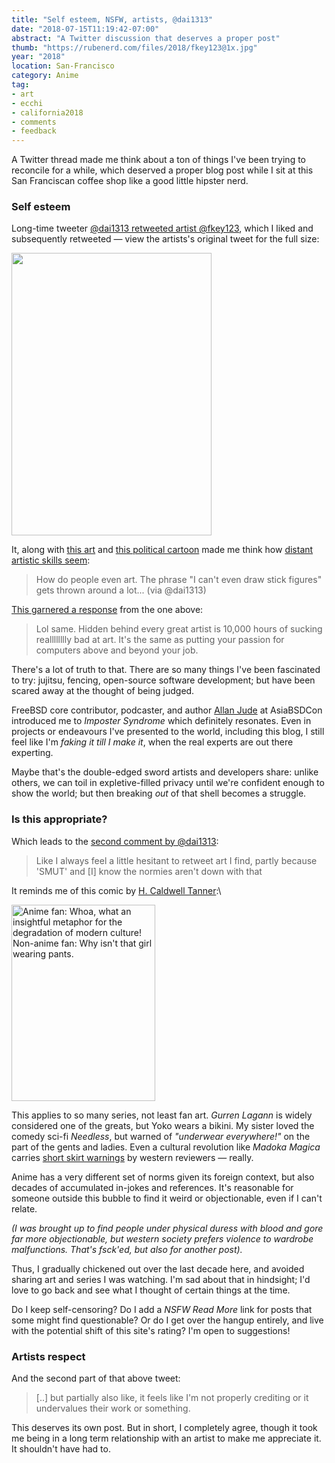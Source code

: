 ```yaml
---
title: "Self esteem, NSFW, artists, @dai1313"
date: "2018-07-15T11:19:42-07:00"
abstract: "A Twitter discussion that deserves a proper post"
thumb: "https://rubenerd.com/files/2018/fkey123@1x.jpg"
year: "2018"
location: San-Francisco
category: Anime
tag:
- art
- ecchi
- california2018
- comments
- feedback
---
```

A Twitter thread made me think about a ton of things I've been trying to reconcile for a while, which deserved a proper blog post while I sit at this San Franciscan coffee shop like a good little hipster nerd.


### Self esteem

Long-time tweeter [@dai1313 retweeted artist @fkey123], which I liked and subsequently retweeted — view the artists's original tweet for the full size:

<p><a href="https://twitter.com/fkey123/status/1017959468179623938"><img src="https://rubenerd.com/files/2018/fkey123@1x.jpg" srcset="https://rubenerd.com/files/2018/fkey123@1x.jpg 1x, https://rubenerd.com/files/2018/fkey123@2x.jpg 2x" alt="" style="width:320px; height:452px;" /></a></p>

It, along with [this art] and [this political cartoon] made me think how [distant artistic skills seem]\:

> How do people even art. The phrase "I can't even draw stick figures" gets thrown around a lot... (via @dai1313)

[This garnered a response] from the one above\:

> Lol same. Hidden behind every great artist is 10,000 hours of sucking realllllllly bad at art. It's the same as putting your passion for computers above and beyond your job.

There's a lot of truth to that. There are so many things I've been fascinated to try: jujitsu, fencing, open-source software development; but have been scared away at the thought of being judged.

FreeBSD core contributor, podcaster, and author [Allan Jude] at AsiaBSDCon introduced me to *Imposter Syndrome* which definitely resonates. Even in projects or endeavours I've presented to the world, including this blog, I still feel like I'm *faking it till I make it*, when the real experts are out there experting.

Maybe that's the double-edged sword artists and developers share: unlike others, we can toil in expletive-filled privacy until we're confident enough to show the world; but then breaking *out* of that shell becomes a struggle.

[distant artistic skills seem]: https://twitter.com/Rubenerd/status/1018185650367913984
[@dai1313 retweeted artist @fkey123]: https://twitter.com/fkey123/status/1017959468179623938
[This garnered a response]: https://twitter.com/dai1313/status/1018186171028066304
[this art]: https://twitter.com/Rubenerd/status/1018185722606510086
[this political cartoon]: https://twitter.com/SatPaper/status/1017925412578562048
[Allan Jude]: https://twitter.com/allanjude

### Is this appropriate?

Which leads to the [second comment by @dai1313]\:

> Like I always feel a little hesitant to retweet art I find, partly because 'SMUT' and [I] know the normies aren't down with that

It reminds me of this comic by [H. Caldwell Tanner]:\

<p><img src="https://rubenerd.com/files/2018/loldwell@1x.png" srcset="https://rubenerd.com/files/2018/loldwell@1x.png 1x, https://rubenerd.com/files/2018/loldwell@2x.png 2x" alt="Anime fan: Whoa, what an insightful metaphor for the degradation of modern culture! Non-anime fan: Why isn't that girl wearing pants." style="width:230px; height:314px;" /></p> 

This applies to so many series, not least fan art. *Gurren Lagann* is widely considered one of the greats, but Yoko wears a bikini. My sister loved the comedy sci-fi *Needless*, but warned of *"underwear everywhere!"* on the part of the gents and ladies. Even a cultural revolution like *Madoka Magica* carries [short skirt warnings] by western reviewers — really.

Anime has a very different set of norms given its foreign context, but also decades of accumulated in-jokes and references. It's reasonable for someone outside this bubble to find it weird or objectionable, even if I can't relate.

*(I was brought up to find people under physical duress with blood and gore far more objectionable, but western society prefers violence to wardrobe malfunctions. That's fsck'ed, but also for another post).*

Thus, I gradually chickened out over the last decade here, and avoided sharing art and series I was watching. I'm sad about that in hindsight; I'd love to go back and see what I thought of certain things at the time.

Do I keep self-censoring? Do I add a *NSFW Read More* link for posts that some might find questionable? Or do I get over the hangup entirely, and live with the potential shift of this site's rating? I'm open to suggestions!

[second comment by @dai1313]: https://twitter.com/dai1313/status/1018187937379487744


### Artists respect

And the second part of that above tweet:

> [..] but partially also like, it feels like I'm not properly crediting or it undervalues their work or something.

This deserves its own post. But in short, I completely agree, though it took me being in a long term relationship with an artist to make me appreciate it. It shouldn't have had to.

[what I find acceptable and normal]: https://rubenerd.com/respect-for-sex-education/
[H. Caldwell Tanner]: http://loldwell.com/?comic=japanned-by-critics
[certain mobile games]: http://fate-go.us "Fate/Grand Order"
[short skirt warnings]: https://www.commonsensemedia.org/tv-reviews/puella-magi-madoka-magica

